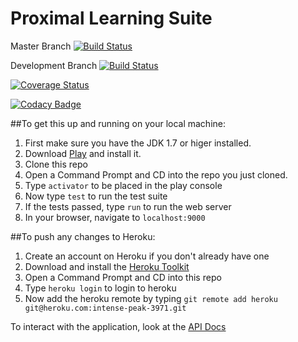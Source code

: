 Proximal Learning Suite
=================================

Master Branch [![Build Status](https://travis-ci.org/silbermm/proximal.svg?branch=master)](https://travis-ci.org/silbermm/proximal)

Development Branch [![Build Status](https://travis-ci.org/silbermm/proximal.svg?branch=develop)](https://travis-ci.org/silbermm/proximal)

[![Coverage Status](https://coveralls.io/repos/silbermm/proximal/badge.svg?branch=master)](https://coveralls.io/r/silbermm/proximal?branch=master)

[![Codacy Badge](https://www.codacy.com/project/badge/b2fcc3fda55b4ea69880739260a594af)](https://www.codacy.com/app/silbermm/proximal)

##To get this up and running on your local machine:

1. First make sure you have the JDK 1.7 or higer installed. 
2. Download [Play](https://www.playframework.com/download) and install it. 
3. Clone this repo
4. Open a Command Prompt and CD into the repo you just cloned. 
5. Type `activator` to be placed in the play console
6. Now type `test` to run the test suite
7. If the tests passed, type `run` to run the web server
8. In your browser, navigate to `localhost:9000`


##To push any changes to Heroku:
1. Create an account on Heroku if you don't already have one
2. Download and install the [Heroku Toolkit](https://toolbelt.heroku.com/)
3. Open a Command Prompt and CD into this repo
4. Type `heroku login` to login to heroku
5. Now add the heroku remote by typing `git remote add heroku git@heroku.com:intense-peak-3971.git`

To interact with the application, look at the [API Docs](docs/README.md)

